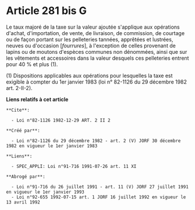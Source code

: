 # Article 281 bis G

Le taux majoré de la taxe sur la valeur ajoutée s'applique aux opérations d'achat, d'importation, de vente, de livraison, de
commission, de courtage ou de façon portant sur les pelleteries tannées, apprêtées et lustrées, neuves ou d'occasion
[*fourrures*], à l'exception de celles provenant de lapins ou de moutons d'espèces communes non dénommées, ainsi que sur les
vêtements et accessoires dans la valeur desquels ces pelleteries entrent pour 40 % et plus (1). 

(1) Dispositions applicables aux opérations pour lesquelles la taxe est exigible à compter du 1er janvier 1983 (loi n°
82-1126 du 29 décembre 1982 art. 2-II-2).

**Liens relatifs à cet article**

	**Cite**:

	  - Loi n°82-1126 1982-12-29 ART. 2 II 2

	**Créé par**:

	  - Loi n°82-1126 du 29 décembre 1982 - art. 2 (V) JORF 30 décembre 1982 en vigueur le 1er janvier 1983

	**Liens**:

	  - SPEC_APPLI: Loi n°91-716 1991-07-26 art. 11 XI

	**Abrogé par**:

	  - Loi n°91-716 du 26 juillet 1991 - art. 11 (V) JORF 27 juillet 1991 en vigueur le 1er janvier 1993
	  - Loi n°92-655 1992-07-15 art. 1 JORF 16 juillet 1992 en vigueur le 13 avril 1992
